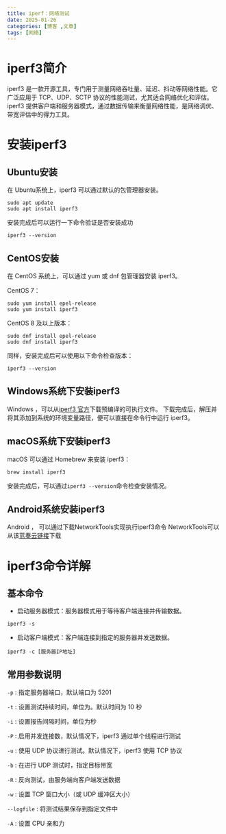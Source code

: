 ```yaml
---
title: iperf：网络测试
date: 2025-01-26
categories: [博客 ,文章]
tags: [网络]
---
```


# iperf3简介
iperf3 是一款开源工具，专门用于测量网络吞吐量、延迟、抖动等网络性能。它广泛应用于 TCP、UDP、SCTP 协议的性能测试，尤其适合网络优化和评估。iperf3 提供客户端和服务器模式，通过数据传输来衡量网络性能，是网络调优、带宽评估中的得力工具。

# 安装iperf3

## Ubuntu安装
在 Ubuntu系统上，iperf3 可以通过默认的包管理器安装。
~~~
sudo apt update
sudo apt install iperf3
~~~
安装完成后可以运行一下命令验证是否安装成功
~~~
iperf3 --version
~~~

## CentOS安装
在 CentOS 系统上，可以通过 yum 或 dnf 包管理器安装 iperf3。

CentOS 7：
~~~
sudo yum install epel-release
sudo yum install iperf3
~~~

CentOS 8 及以上版本：
~~~
sudo dnf install epel-release
sudo dnf install iperf3
~~~

同样，安装完成后可以使用以下命令检查版本：
~~~
iperf3 --version
~~~

## Windows系统下安装iperf3
Windows ，可以从[iperf3 官方](https://iperf.fr/iperf-download.php)下载预编译的可执行文件。
下载完成后，解压并将其添加到系统的环境变量路径，便可以直接在命令行中运行 iperf3。

## macOS系统下安装iperf3
macOS 可以通过 Homebrew 来安装 iperf3：
~~~
brew install iperf3
~~~
安装完成后，可以通过`iperf3 --version`命令检查安装情况。

## Android系统安装iperf3
Android ， 可以通过下载NetworkTools实现执行iperf3命令
NetworkTools可以从该[蓝奏云链接](https://xiaowang2004.lanzout.com/iVDG92m0o9ud)下载

# iperf3命令详解

## 基本命令
 - 启动服务器模式：服务器模式用于等待客户端连接并传输数据。
~~~
iperf3 -s
~~~
 - 启动客户端模式：客户端连接到指定的服务器并发送数据。
~~~
iperf3 -c [服务器IP地址]
~~~

## 常用参数说明
`-p`
 : 指定服务器端口，默认端口为 5201
 
`-t`
 : 设置测试持续时间，单位为。默认时间为 10 秒
 
`-i`
 : 设置报告间隔时间，单位为秒
 
`-P`
 : 启用并发连接数，默认情况下，iperf3 通过单个线程进行测试
 
`-u`
 : 使用 UDP 协议进行测试。默认情况下，iperf3 使用 TCP 协议

`-b`
 : 在进行 UDP 测试时，指定目标带宽

`-R`
 : 反向测试，由服务端向客户端发送数据

`-w`
 : 设置 TCP 窗口大小（或 UDP 缓冲区大小）

`--logfile`
 : 将测试结果保存到指定文件中

`-A`
 : 设置 CPU 亲和力

